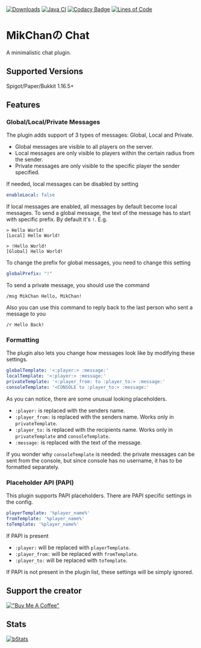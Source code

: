 [![Downloads](https://pluginbadges.glitch.me/api/v1/dl/Downloads-limegreen.svg?spigot=mikchan%25E3%2581%25AEchat.103501&github=MikChanNoPlugins%2FChat&style=flat)](https://www.spigotmc.org/resources/mikchan%E3%81%AEchat.103501/)
[![Java CI](https://github.com/MikChanNoPlugins/Chat/actions/workflows/build.yaml/badge.svg)](https://github.com/MikChanNoPlugins/Chat/actions/workflows/build.yaml)
[![Codacy Badge](https://app.codacy.com/project/badge/Grade/f7bb532885f14bc28dd589b9ebec7427)](https://www.codacy.com/gh/MikChanNoPlugins/Chat/dashboard?utm_source=github.com&amp;utm_medium=referral&amp;utm_content=MikChanNoPlugins/Chat&amp;utm_campaign=Badge_Grade)
[![Lines of Code](https://tokei.rs/b1/github/MikChanNoPlugins/Chat?category=code)](https://github.com/XAMPPRocky/tokei)

# MikChanの Chat
A minimalistic chat plugin.

## Supported Versions

Spigot/Paper/Bukkit 1.16.5+

## Features

### Global/Local/Private Messages
The plugin adds support of 3 types of messages: Global, Local and Private. 
-   Global messages are visible to all players on the server.
-   Local messages are only visible to players within the certain radius from the sender.
-   Private messages are only visible to the specific player the sender specified.

If needed, local messages can be disabled by setting
```yaml
enableLocal: false
```

If local messages are enabled, all messages by default become local messages. To send a global message, the text of the message has to start with specific prefix. By default it's `!`.
E.g.
```log
> Hello World!
[Local] Hello World!

> !Hello World!
[Global] Hello World!
```

To change the prefix for global messages, you need to change this setting
```yaml
globalPrefix: "!"
```

To send a private message, you should use the command
```log
/msg MikChan Hello, MikChan!
```

Also you can use this command to reply back to the last person who sent a message to you
```log
/r Hello Back!
```

### Formatting

The plugin also lets you change how messages look like by modifying these settings.
```yaml
globalTemplate: '<:player:> :message:'
localTemplate: '<:player:> :message:'
privateTemplate: '<:player_from: to :player_to:> :message:'
consoleTemplate: '<CONSOLE to :player_to:> :message:'
```

As you can notice, there are some unusual looking placeholders.
-   `:player:` is replaced with the senders name.
-   `:player_from:` is replaced with the senders name. Works only in `privateTemplate`.
-   `:player_to:` is replaced with the recipients name. Works only in `privateTemplate` and `consoleTemplate`.
-   `:message:` is replaced with the text of the message.

If you wonder why `consoleTemplate` is needed: the private messages can be sent from the console, but since console has no username, it has to be formatted separately.

### Placeholder API (PAPI)
This plugin supports PAPI placeholders. There are PAPI specific settings in the config.
```yaml
playerTemplate: '%player_name%'
fromTemplate: '%player_name%'
toTemplate: '%player_name%'
```

If PAPI is present
-   `:player:` will be replaced with `playerTemplate`.
-   `:player_from:` will be replaced with `fromTemplate`.
-   `:player_to:` will be replaced with `toTemplate`.

If PAPI is not present in the plugin list, these settings will be simply ignored.

## Support the creator
[!["Buy Me A Coffee"](https://www.buymeacoffee.com/assets/img/custom_images/orange_img.png)](https://www.buymeacoffee.com/mcnp)

## Stats

[![bStats](https://bstats.org/signatures/bukkit/MikChanNoChat.svg)](https://bstats.org/plugin/bukkit/MikChanNoChat/15823)
